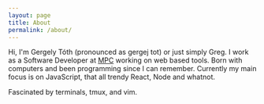 ```yaml
---
layout: page
title: About
permalink: /about/
---
```


Hi, I'm Gergely Tóth (pronounced as gergej tot) or just simply Greg. I work as a
Software Developer at [MPC](http://moving-picture.com) working on web based
tools. Born with computers and been programming since I can remember. Currently
my main focus is on JavaScript, that all trendy React, Node and whatnot.

Fascinated by terminals, tmux, and vim.
